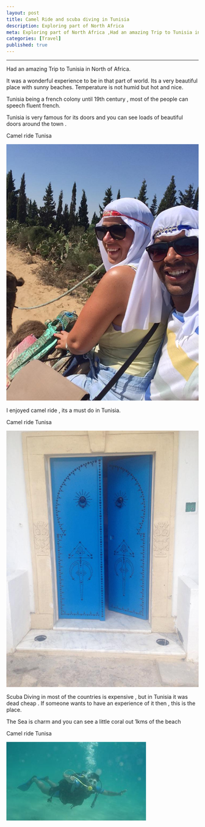 ```yaml
---
layout: post
title: Camel Ride and scuba diving in Tunisia 
description: Exploring part of North Africa 
meta: Exploring part of North Africa ,Had an amazing Trip to Tunisia in North of Africa.
categories: [Travel]
published: true
---
```


 <hr class="bg-info">
<p class="p-blog">Had an amazing Trip to Tunisia in North of Africa.</p>

It was a wonderful experience to be in that part of world.  Its a very beautiful place with sunny beaches. Temperature is not humid but hot and nice.
 
Tunisia being a french colony until 19th century , most of the people can speech fluent french.

Tunisia is very famous for its doors and you can see loads of beautiful doors around the town . 
<div class="polaroid">
  <p>Camel ride Tunisa</p>
  <img src ="/assets/img/blog-img/TUNISIA-IMG2.jpg" />
</div>


I enjoyed camel ride , its a must do in Tunisia.  

<div class="polaroid">
  <p>Camel ride Tunisa</p>
  <img src ="/assets/img/blog-img/TUNISIA-IMG3.JPG" />
</div>

Scuba Diving in most of the countries is expensive , but in Tunisia it was dead cheap . If someone wants to have an experience of it then , this is the place. 

The Sea is charm and you can see a little coral out 1kms of the beach

<div class="polaroid">
  <p>Camel ride Tunisa</p>
  <img src ="/assets/img/blog-img/TUNISIA-IMG1.jpg" />
</div>
